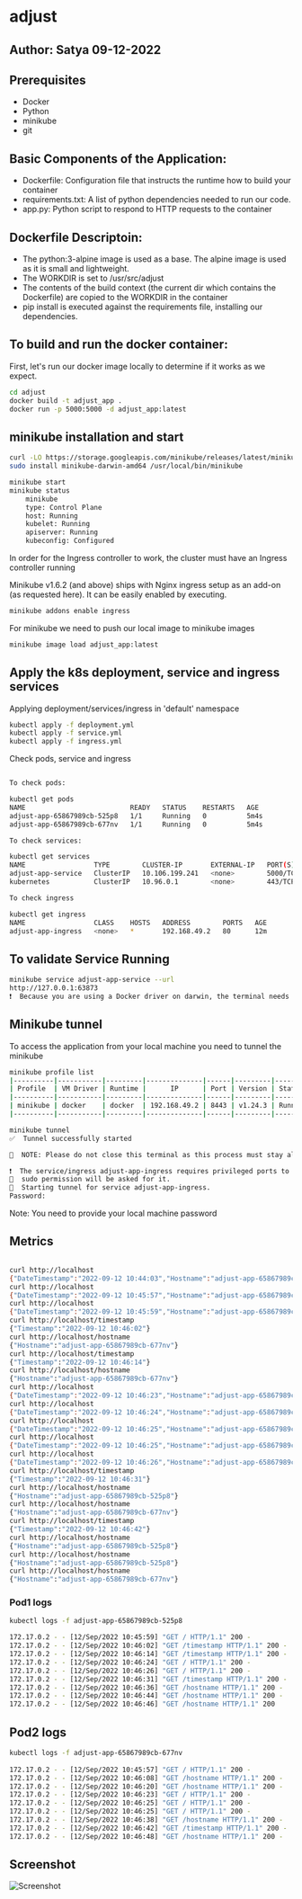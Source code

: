 # adjust

## Author: Satya 09-12-2022

## Prerequisites
- Docker
- Python
- minikube
- git

## Basic Components of the Application: 

- Dockerfile: Configuration file that instructs the runtime how to build your container
- requirements.txt: A list of python dependencies needed to run our code.
- app.py: Python script to respond to HTTP requests to the container

## Dockerfile Descriptoin: 

- The python:3-alpine image is used as a base. The alpine image is used as it is small and lightweight.
- The WORKDIR is set to /usr/src/adjust
- The contents of the build context (the current dir which contains the Dockerfile) are copied to the WORKDIR in the container
- pip install is executed against the requirements file, installing our dependencies.

## To build and run the docker container:

First, let's run our docker image locally to determine if it works as we expect.

```sh
cd adjust
docker build -t adjust_app .
docker run -p 5000:5000 -d adjust_app:latest
```

## minikube installation and start

```sh
curl -LO https://storage.googleapis.com/minikube/releases/latest/minikube-darwin-amd64
sudo install minikube-darwin-amd64 /usr/local/bin/minikube

minikube start
minikube status
    minikube
    type: Control Plane
    host: Running
    kubelet: Running
    apiserver: Running
    kubeconfig: Configured
```

In order for the Ingress controller to work, the cluster must have an Ingress controller running

Minikube v1.6.2 (and above) ships with Nginx ingress setup as an add-on (as requested here). It can be easily enabled by executing.
```sh
minikube addons enable ingress
```
For minikube we need to push our local image to minikube images
```sh
minikube image load adjust_app:latest
```

## Apply the k8s deployment, service and ingress services

Applying deployment/services/ingress in 'default' namespace

```sh
kubectl apply -f deployment.yml
kubectl apply -f service.yml
kubectl apply -f ingress.yml
```

Check pods, service and ingress

```sh

To check pods:

kubectl get pods
NAME                          READY   STATUS    RESTARTS   AGE
adjust-app-65867989cb-525p8   1/1     Running   0          5m4s
adjust-app-65867989cb-677nv   1/1     Running   0          5m4s

To check services:

kubectl get services
NAME                 TYPE        CLUSTER-IP       EXTERNAL-IP   PORT(S)    AGE
adjust-app-service   ClusterIP   10.106.199.241   <none>        5000/TCP   104m
kubernetes           ClusterIP   10.96.0.1        <none>        443/TCP    2d

To check ingress

kubectl get ingress
NAME                 CLASS    HOSTS   ADDRESS        PORTS   AGE
adjust-app-ingress   <none>   *       192.168.49.2   80      12m

```

## To validate Service Running


```sh
minikube service adjust-app-service --url
http://127.0.0.1:63873
❗  Because you are using a Docker driver on darwin, the terminal needs to be open to run it.
```

## Minikube tunnel

To access the application from your local machine you need to tunnel the minikube
```sh
minikube profile list
|----------|-----------|---------|--------------|------|---------|---------|-------|--------|
| Profile  | VM Driver | Runtime |      IP      | Port | Version | Status  | Nodes | Active |
|----------|-----------|---------|--------------|------|---------|---------|-------|--------|
| minikube | docker    | docker  | 192.168.49.2 | 8443 | v1.24.3 | Running |     1 | *      |
|----------|-----------|---------|--------------|------|---------|---------|-------|--------|

minikube tunnel
✅  Tunnel successfully started

📌  NOTE: Please do not close this terminal as this process must stay alive for the tunnel to be accessible ...

❗  The service/ingress adjust-app-ingress requires privileged ports to be exposed: [80 443]
🔑  sudo permission will be asked for it.
🏃  Starting tunnel for service adjust-app-ingress.
Password:
```
Note: You need to provide your local machine password

## Metrics
```sh

curl http://localhost
{"DateTimestamp":"2022-09-12 10:44:03","Hostname":"adjust-app-65867989cb-kktgn"}
curl http://localhost
{"DateTimestamp":"2022-09-12 10:45:57","Hostname":"adjust-app-65867989cb-677nv"}
curl http://localhost
{"DateTimestamp":"2022-09-12 10:45:59","Hostname":"adjust-app-65867989cb-525p8"}
curl http://localhost/timestamp
{"Timestamp":"2022-09-12 10:46:02"}
curl http://localhost/hostname
{"Hostname":"adjust-app-65867989cb-677nv"}
curl http://localhost/timestamp
{"Timestamp":"2022-09-12 10:46:14"}
curl http://localhost/hostname
{"Hostname":"adjust-app-65867989cb-677nv"}
curl http://localhost
{"DateTimestamp":"2022-09-12 10:46:23","Hostname":"adjust-app-65867989cb-677nv"}
curl http://localhost
{"DateTimestamp":"2022-09-12 10:46:24","Hostname":"adjust-app-65867989cb-525p8"}
curl http://localhost
{"DateTimestamp":"2022-09-12 10:46:25","Hostname":"adjust-app-65867989cb-677nv"}
curl http://localhost
{"DateTimestamp":"2022-09-12 10:46:25","Hostname":"adjust-app-65867989cb-677nv"}
curl http://localhost
{"DateTimestamp":"2022-09-12 10:46:26","Hostname":"adjust-app-65867989cb-525p8"}
curl http://localhost/timestamp
{"Timestamp":"2022-09-12 10:46:31"}
curl http://localhost/hostname
{"Hostname":"adjust-app-65867989cb-525p8"}
curl http://localhost/hostname
{"Hostname":"adjust-app-65867989cb-677nv"}
curl http://localhost/timestamp
{"Timestamp":"2022-09-12 10:46:42"}
curl http://localhost/hostname
{"Hostname":"adjust-app-65867989cb-525p8"}
curl http://localhost/hostname
{"Hostname":"adjust-app-65867989cb-525p8"}
curl http://localhost/hostname
{"Hostname":"adjust-app-65867989cb-677nv"}

```
### Pod1 logs
```sh
kubectl logs -f adjust-app-65867989cb-525p8

172.17.0.2 - - [12/Sep/2022 10:45:59] "GET / HTTP/1.1" 200 -
172.17.0.2 - - [12/Sep/2022 10:46:02] "GET /timestamp HTTP/1.1" 200 -
172.17.0.2 - - [12/Sep/2022 10:46:14] "GET /timestamp HTTP/1.1" 200 -
172.17.0.2 - - [12/Sep/2022 10:46:24] "GET / HTTP/1.1" 200 -
172.17.0.2 - - [12/Sep/2022 10:46:26] "GET / HTTP/1.1" 200 -
172.17.0.2 - - [12/Sep/2022 10:46:31] "GET /timestamp HTTP/1.1" 200 -
172.17.0.2 - - [12/Sep/2022 10:46:36] "GET /hostname HTTP/1.1" 200 -
172.17.0.2 - - [12/Sep/2022 10:46:44] "GET /hostname HTTP/1.1" 200 -
172.17.0.2 - - [12/Sep/2022 10:46:46] "GET /hostname HTTP/1.1" 200
```
## Pod2 logs
```sh
kubectl logs -f adjust-app-65867989cb-677nv
 
172.17.0.2 - - [12/Sep/2022 10:45:57] "GET / HTTP/1.1" 200 -
172.17.0.2 - - [12/Sep/2022 10:46:08] "GET /hostname HTTP/1.1" 200 -
172.17.0.2 - - [12/Sep/2022 10:46:20] "GET /hostname HTTP/1.1" 200 -
172.17.0.2 - - [12/Sep/2022 10:46:23] "GET / HTTP/1.1" 200 -
172.17.0.2 - - [12/Sep/2022 10:46:25] "GET / HTTP/1.1" 200 -
172.17.0.2 - - [12/Sep/2022 10:46:25] "GET / HTTP/1.1" 200 -
172.17.0.2 - - [12/Sep/2022 10:46:38] "GET /hostname HTTP/1.1" 200 -
172.17.0.2 - - [12/Sep/2022 10:46:42] "GET /timestamp HTTP/1.1" 200 -
172.17.0.2 - - [12/Sep/2022 10:46:48] "GET /hostname HTTP/1.1" 200 -
```
## Screenshot

![Screenshot](Screenshot-2022-09-12-at-4-18-10-PM.png)
